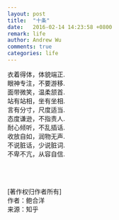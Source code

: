 ```yaml
---
layout: post
title:  "十条"
date:   2016-02-14 14:23:58 +0800
remark: life
author: Andrew Wu
comments: true
categories: life
---
```

 衣着得体，体貌端正.<br>
 眼神专注，不要游移.<br>
 面带微笑，温柔颔首.<br>
 站有站相，坐有坐相.<br>
 言有分寸，尺度适当.<br>
 态度谦逊，不指责人.<br>
 耐心倾听，不乱插话.<br>
 收放自如，润物无声.<br>
 不说脏话，少说脏词.<br>
 不卑不亢，从容自信.<br>
 
 <br><br><br>
 [著作权归作者所有]<br>
 作者：鲍合洋<br>
 来源：知乎<br>

